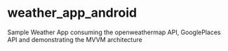 # weather_app_android
Sample Weather App consuming the openweathermap API, GooglePlaces API and demonstrating the MVVM architecture
